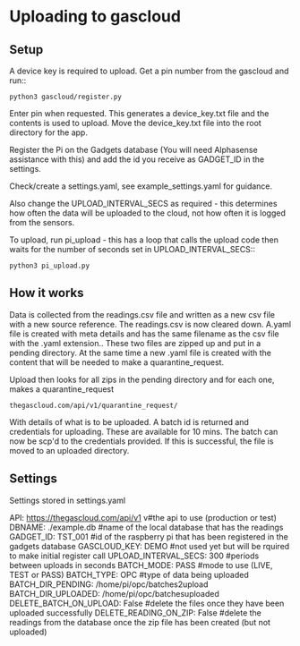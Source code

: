 
    
Uploading to gascloud
=======================



Setup
------

A device key is required to upload.  Get a pin number from the gascloud and run::

    python3 gascloud/register.py
      
Enter pin when requested.  This generates a device_key.txt file and the contents is used to upload.  Move the device_key.txt file into the root directory for the app. 


Register the Pi on the Gadgets database (You will need Alphasense assistance with this) and add the id you receive as GADGET_ID in the settings. 

Check/create a settings.yaml, see example_settings.yaml for guidance.

Also change the UPLOAD_INTERVAL_SECS as required - this determines how often the data will be uploaded to the cloud, not how often it is logged from the sensors.


To upload, run pi_upload - this has a loop that calls the upload code then waits for the number of seconds set in UPLOAD_INTERVAL_SECS::

    python3 pi_upload.py
    
    
How it works
--------------

Data is collected from the readings.csv file and written as a new csv file with a new source reference.  The readings.csv is now cleared down.  A.yaml file is created with meta details and has the same filename as the csv file with the .yaml extension..  These two files are zipped up and put in a pending directory.  At the same time a new .yaml file is created with the content that will be needed to make a quarantine_request.

Upload then looks for all zips in the pending directory and for each one, makes a quarantine_request
 
    thegascloud.com/api/v1/quarantine_request/
    
With details of what is to be uploaded.  A batch id is returned and credentials for uploading.  These are available for 10 mins.  The batch can now be scp'd to the credentials provided.  If this is successful, the file is moved to an uploaded directory.

Settings
---------

Settings stored in settings.yaml 

API: https://thegascloud.com/api/v1 v#the api to use (production or test)
DBNAME: ./example.db                 #name of the local database that has the readings
GADGET_ID: TST_001                   #id of the raspberry pi that has been registered in the gadgets database
GASCLOUD_KEY: DEMO                   #not used yet but will be rquired to make initial register call
UPLOAD_INTERVAL_SECS: 300            #periods between uploads in seconds
BATCH_MODE: PASS                     #mode to use (LIVE, TEST or PASS)
BATCH_TYPE: OPC                      #type of data being uploaded
BATCH_DIR_PENDING: /home/pi/opc/batches2upload
BATCH_DIR_UPLOADED: /home/pi/opc/batchesuploaded
DELETE_BATCH_ON_UPLOAD: False        #delete the files once they have been uploaded successfully
DELETE_READING_ON_ZIP: False         #delete the readings from the database once the zip file has been created (but not uploaded)


    
